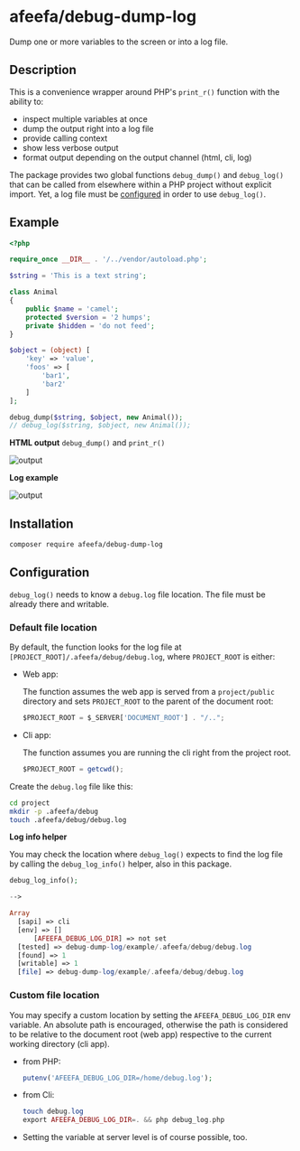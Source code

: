 # afeefa/debug-dump-log

Dump one or more variables to the screen or into a log file.

## Description

This is a convenience wrapper around PHP's `print_r()` function with the ability to:

* inspect multiple variables at once
* dump the output right into a log file
* provide calling context
* show less verbose output
* format output depending on the output channel (html, cli, log)

The package provides two global functions `debug_dump()` and `debug_log()` that can be called from elsewhere within a PHP project without explicit import. Yet, a log file must be [configured](#Configuration) in order to use `debug_log()`.

## Example

```php
<?php

require_once __DIR__ . '/../vendor/autoload.php';

$string = 'This is a text string';

class Animal
{
    public $name = 'camel';
    protected $version = '2 humps';
    private $hidden = 'do not feed';
}

$object = (object) [
    'key' => 'value',
    'foos' => [
        'bar1',
        'bar2'
    ]
];

debug_dump($string, $object, new Animal());
// debug_log($string, $object, new Animal());
```

**HTML output** `debug_dump()` and `print_r()`

![output](./_static/html.gif "output")

**Log example**

![output](./_static/cli.gif "output")

## Installation

```bash
composer require afeefa/debug-dump-log
```

## Configuration

`debug_log()` needs to know a `debug.log` file location. The file must be already there and writable.

### Default file location

By default, the function looks for the log file at `[PROJECT_ROOT]/.afeefa/debug/debug.log`, where `PROJECT_ROOT` is either:

* Web app:

  The function assumes the web app is served from a `project/public` directory and sets `PROJECT_ROOT` to the parent of the document root:
  ```javascript
  $PROJECT_ROOT = $_SERVER['DOCUMENT_ROOT'] . "/..";
  ```

* Cli app:

  The function assumes you are running the cli right from the project root.
  ```javascript
  $PROJECT_ROOT = getcwd();
  ```

Create the `debug.log` file like this:

```bash
cd project
mkdir -p .afeefa/debug
touch .afeefa/debug/debug.log
```

**Log info helper**

You may check the location where `debug_log()` expects to find the log file by calling the `debug_log_info()` helper, also in this package.

```php
debug_log_info();

-->

Array
  [sapi] => cli
  [env] => []
      [AFEEFA_DEBUG_LOG_DIR] => not set
  [tested] => debug-dump-log/example/.afeefa/debug/debug.log
  [found] => 1
  [writable] => 1
  [file] => debug-dump-log/example/.afeefa/debug/debug.log

```

### Custom file location

You may specify a custom location by setting the `AFEEFA_DEBUG_LOG_DIR` env variable. An absolute path is encouraged, otherwise the path is considered to be relative to the document root (web app) respective to the current working directory (cli app).

* from PHP:
  ```php
  putenv('AFEEFA_DEBUG_LOG_DIR=/home/debug.log');
  ```

* from Cli:
  ```php
  touch debug.log
  export AFEEFA_DEBUG_LOG_DIR=. && php debug_log.php
  ```

* Setting the variable at server level is of course possible, too.
